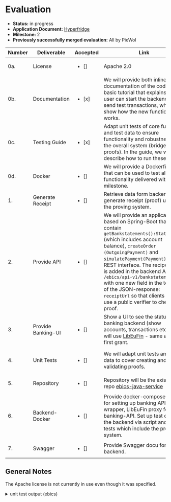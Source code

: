 # Evaluation


- **Status:** in progress
- **Application Document:** [Hyperfridge](https://github.com/w3f/Grants-Program/blob/master/applications/hyperfridge.md)
- **Milestone:** 2
- **Previously successfully merged evaluation:** All by PieWol

| Number | Deliverable | Accepted | Link | Evaluation Notes |
| ----- | ----------- | ------ | ------------- | ------ |
| 0a. | License | <ul><li>[] </li></ul> | Apache 2.0  | [Link to Licence](https://github.com/element36-io/ebics-java-client?tab=LGPL-2.1-1-ov-file) | Apache 2.0 was specified but LGPL-2.1 is used. 
| 0b. | Documentation | <ul><li>[x] </li></ul> | We will provide both inline documentation of the code and a basic tutorial that explains how a user can start the backend and send test transactions, which will show how the new functionality works.| [Link to Documentation Root](https://github.com/element36-io/ebics-java-service?tab=readme-ov-file) |
| 0c. | Testing Guide | <ul><li>[x] </li></ul> | Adapt unit tests of core functions and test data to ensure functionality and robustness of the overall system (bridge and proofs). In the guide, we will describe how to run these tests.  | See [Testing Guide](https://github.com/element36-io/ebics-java-service/blob/hyperfridge/docs/TEST.md#clone-repo-and-run-unit-tests)|
| 0d. | Docker | <ul><li>[] </li></ul> | We will provide a Dockerfile(s) that can be used to test all the functionality delivered with this milestone. |[Testing Guide: "Run with Docker"](https://github.com/element36-io/ebics-java-service/blob/hyperfridge/docs/TEST.md#run-and-test-with-docker), got to "Run and test with Docker". |
| 1. | Generate Receipt | <ul><li>[] </li></ul> | Retrieve data form backend and generate receipt (proof) using the proving system.  | [Testing Guide](https://github.com/element36-io/ebics-java-service/blob/hyperfridge/docs/TEST.md#test-api-and-download-zk-proof), go to Test API and download ZK Proof.|
| 2. | Provide API | <ul><li>[] </li></ul> | We will provide an application based on Spring-Boot that will contain `getBankstatements():Statement[]` (which includes account balance),  `createOrder (OutgoingPayment)` and `simulatePayment(Payment)`  as a REST interface. The recipe data is added in the backend API `/ebics/api-v1/bankstatements` with one new field in the top level of the JSON-response: `receiptUrl` so that clients can use a public verifier to check the proof.  |  [Testing Guide](https://github.com/element36-io/ebics-java-service/blob/hyperfridge/docs/TEST.md#test-api-manually-with-swagger), go to "Test API manually with Swagger" and follow instructions of screenshots. |
| 3. | Provide Banking-UI | <ul><li>[] </li></ul> | Show a UI to see the status of banking backend (show accounts, transactions etc). We will use [LibEuFin](https://github.com/element36-io/ebics-java-service/blob/main/docs/SANDBOX.md) - same as in our first grant. | [Testing Guide](https://github.com/element36-io/ebics-java-service/blob/hyperfridge/docs/TEST.md#login-to-simulated-banking-backend-ui), go to "Login to simulated banking backend UI" on [localhost:3000](localhost:3000),  foo/superpassword |
| 4. | Unit Tests | <ul><li>[] </li></ul> | We will adapt unit tests and test data to cover creating and validating proofs.  | [Testing Guide](https://github.com/element36-io/ebics-java-service/blob/hyperfridge/docs/TEST.md), go to "Clone repo and run unit tests" on top of the document.|
| 5. | Repository | <ul><li>[] </li></ul> | Repository will be the existing repo [ebics-java-service](https://github.com/element36-io/ebics-java-service)  | [ebics-java-service](https://github.com/element36-io/ebics-java-service)    |
| 6. | Backend-Docker | <ul><li>[] </li></ul> | Provide docker-compose images for setting up banking API wrapper, LibEuFin proxy for banking-API. Set up test data in the backend via script and run tests which include the proving system.  |[Testing Guide](https://github.com/element36-io/ebics-java-service/blob/hyperfridge/docs/TEST.md) - when starting services with docker compose. For data and scripts see [here](https://github.com/element36-io/ebics-java-service/tree/hyperfridge/scripts), especially init_libeufin_sandbox.sh |
| 7. | Swagger | <ul><li>[] </li></ul> | Provide Swagger docu for the backend. |  With backend started, use [localhost:8093](http://localhost:8093/ebics/swagger-ui/?url=/ebics/v2/api-docs/#/) |

## General Notes
The Apache license is not currently in use even though it was specified.



<details>
<summary> unit test output (ebics) </summary>
// todo: get output
May 3, 2024, 1:49:39 PM , all passing
</details>
